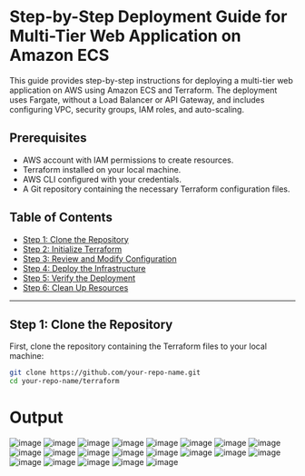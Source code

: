 # Step-by-Step Deployment Guide for Multi-Tier Web Application on Amazon ECS

This guide provides step-by-step instructions for deploying a multi-tier web application on AWS using Amazon ECS and Terraform. The deployment uses Fargate, without a Load Balancer or API Gateway, and includes configuring VPC, security groups, IAM roles, and auto-scaling.

## Prerequisites
- AWS account with IAM permissions to create resources.
- Terraform installed on your local machine.
- AWS CLI configured with your credentials.
- A Git repository containing the necessary Terraform configuration files.

## Table of Contents
- [Step 1: Clone the Repository](#step-1-clone-the-repository)
- [Step 2: Initialize Terraform](#step-2-initialize-terraform)
- [Step 3: Review and Modify Configuration](#step-3-review-and-modify-configuration)
- [Step 4: Deploy the Infrastructure](#step-4-deploy-the-infrastructure)
- [Step 5: Verify the Deployment](#step-5-verify-the-deployment)
- [Step 6: Clean Up Resources](#step-6-clean-up-resources)

---

## Step 1: Clone the Repository

First, clone the repository containing the Terraform files to your local machine:

```bash
git clone https://github.com/your-repo-name.git
cd your-repo-name/terraform
```

# Output

![image](https://github.com/user-attachments/assets/46f54bfb-1ae2-4e85-8dd2-e1f0856ff841)
![image](https://github.com/user-attachments/assets/4be58eeb-fd89-4a92-9660-276cc45ac607)
![image](https://github.com/user-attachments/assets/0f4388d5-6dbb-42af-a810-6e96bd760b90)
![image](https://github.com/user-attachments/assets/356d1df0-8883-4bdc-98a2-96216ab0d212)
![image](https://github.com/user-attachments/assets/fcf245c8-c6e4-403a-93a6-a42fb32324f8)
![image](https://github.com/user-attachments/assets/b9f0baf0-19b5-4739-8880-08cb904d11ed)
![image](https://github.com/user-attachments/assets/a7a7548f-9936-411e-b74f-d49d2fdb0e69)
![image](https://github.com/user-attachments/assets/23fcf7b3-36bc-4a7a-aa3f-9d66155894f4)
![image](https://github.com/user-attachments/assets/2a8eefad-159a-4bec-92ca-deb45123f75e)
![image](https://github.com/user-attachments/assets/47594395-04b1-45e6-a2f4-d73532fedb7d)
![image](https://github.com/user-attachments/assets/45edbf7d-4c03-471c-af1e-1fb08bd71e82)
![image](https://github.com/user-attachments/assets/32c63db9-0475-4299-9533-0519b0baf66f)
![image](https://github.com/user-attachments/assets/51c37425-152d-4b64-af46-8e4bf50c6977)
![image](https://github.com/user-attachments/assets/76c0fa1d-5f79-42c3-a237-ef7ccc4ba42b)
![image](https://github.com/user-attachments/assets/873ab5a0-f56d-4afe-b256-0d0603b918e4)
![image](https://github.com/user-attachments/assets/5f40e9c0-dffe-4460-809d-1d90cf515dec)
![image](https://github.com/user-attachments/assets/f96206e0-4aa9-4502-a7d1-6c2b310b67cf)
![image](https://github.com/user-attachments/assets/f1b9078b-b8b4-431d-8ff8-c6037f2b9381)
![image](https://github.com/user-attachments/assets/2ab16082-41c1-4399-ae94-4d8ac434a62a)
![image](https://github.com/user-attachments/assets/8dcff528-b52c-4b2b-be6c-738d23cc21be)
![image](https://github.com/user-attachments/assets/05a7cbba-002c-4619-9f53-41d49e344c6b)


















